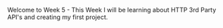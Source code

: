 Welcome to Week 5 - This Week I will be learning about HTTP 3rd Party API's and creating my first project.
